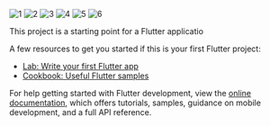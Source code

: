 
![1](https://github.com/shahzaibkamal/Table_Generator_App_Project/assets/161307227/f0e68598-a3a9-45eb-9364-74787afb404d)
![2](https://github.com/shahzaibkamal/Table_Generator_App_Project/assets/161307227/a527d61d-9425-4a87-86f5-79a3ed4c4151)
![3](https://github.com/shahzaibkamal/Table_Generator_App_Project/assets/161307227/1ecccb78-f450-41b4-9536-011cd51dfeed)
![4](https://github.com/shahzaibkamal/Table_Generator_App_Project/assets/161307227/df7b9e41-c101-4dec-a409-3edb4cd440e0)
![5](https://github.com/shahzaibkamal/Table_Generator_App_Project/assets/161307227/81be2836-e958-4207-8316-a6ce19e0fae5)
![6](https://github.com/shahzaibkamal/Table_Generator_App_Project/assets/161307227/394ea04b-a585-452d-b848-c19cfb009446)






This project is a starting point for a Flutter applicatio

A few resources to get you started if this is your first Flutter project:

- [Lab: Write your first Flutter app](https://docs.flutter.dev/get-started/codelab)
- [Cookbook: Useful Flutter samples](https://docs.flutter.dev/cookbook)

For help getting started with Flutter development, view the
[online documentation](https://docs.flutter.dev/), which offers tutorials,
samples, guidance on mobile development, and a full API reference.
